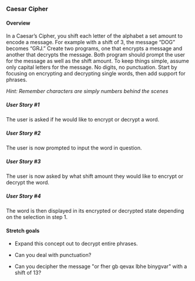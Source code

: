 ### Caesar Cipher

#### Overview

In a Caesar’s Cipher, you shift each letter of the alphabet a set amount to encode a message.  For example with a shift of 3, the message “DOG” becomes “GRJ.”  Create two programs, one that encrypts a message and another that decrypts the message.  Both program should prompt the user for the message as well as the shift amount.  To keep things simple, assume only capital letters for the message.  No digits, no punctuation. Start by focusing on encrypting and decrypting single words, then add support for phrases.

 *Hint: Remember characters are simply numbers behind the scenes*

##### User Story #1

The user is asked if he would like to encrypt or decrypt a word.

##### User Story #2

The user is now prompted to input the word in question.

##### User Story #3

The user is now asked by what shift amount they would like to encrypt or decrypt the word.

##### User Story #4

The word is then displayed in its encrypted or decrypted state depending on the selection in step 1. 

#### Stretch goals

* Expand this concept out to decrypt entire phrases.

* Can you deal with punctuation?

* Can you decipher the message "or fher gb qevax lbhe binygvar" with a shift of 13?
